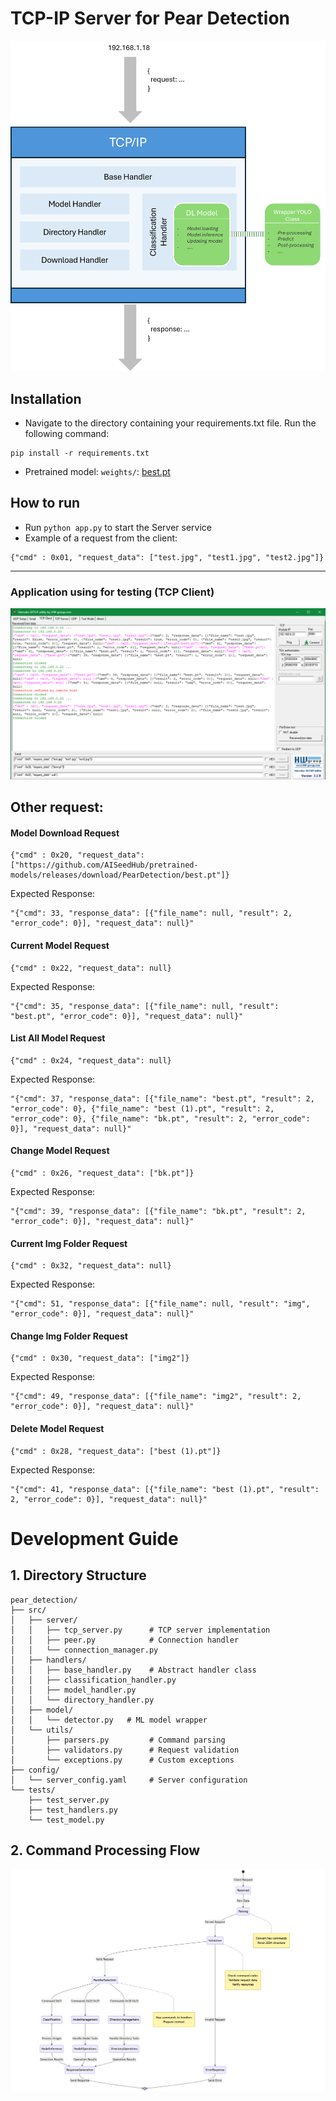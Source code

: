 # TCP-IP Server for Pear Detection

![img.png](img/img.png)
## Installation
- Navigate to the directory containing your requirements.txt file. Run the following command:
```
pip install -r requirements.txt
```
- Pretrained model: `weights/`: [best.pt](https://github.com/user-attachments/files/17640870/best8n.zip)


## How to run

- Run `python app.py` to start the Server service
- Example of a request from the client:
```shell
{"cmd" : 0x01, "request_data": ["test.jpg", "test1.jpg", "test2.jpg"]}
```

***

### Application using for testing (TCP Client)
![hercules-app.png](img/hercules-app.png)

## Other request:
#### Model Download Request
```
{"cmd" : 0x20, "request_data": ["https://github.com/AISeedHub/pretrained-models/releases/download/PearDetection/best.pt"]}
```
Expected Response:
```
"{"cmd": 33, "response_data": [{"file_name": null, "result": 2, "error_code": 0}], "request_data": null}"
```

#### Current Model Request
```
{"cmd" : 0x22, "request_data": null}
```
Expected Response:
```
"{"cmd": 35, "response_data": [{"file_name": null, "result": "best.pt", "error_code": 0}], "request_data": null}"
```


#### List All Model Request
```
{"cmd" : 0x24, "request_data": null}
```
Expected Response:
```
"{"cmd": 37, "response_data": [{"file_name": "best.pt", "result": 2, "error_code": 0}, {"file_name": "best (1).pt", "result": 2, "error_code": 0}, {"file_name": "bk.pt", "result": 2, "error_code": 0}], "request_data": null}"
```

#### Change Model Request
```
{"cmd" : 0x26, "request_data": ["bk.pt"]}
```
Expected Response:
```
"{"cmd": 39, "response_data": [{"file_name": "bk.pt", "result": 2, "error_code": 0}], "request_data": null}"
```

#### Current Img Folder Request
```
{"cmd" : 0x32, "request_data": null}
```
Expected Response:
```
"{"cmd": 51, "response_data": [{"file_name": null, "result": "img", "error_code": 0}], "request_data": null}"
```

#### Change Img Folder Request
```
{"cmd" : 0x30, "request_data": ["img2"]}
```
Expected Response:
```
"{"cmd": 49, "response_data": [{"file_name": "img2", "result": 2, "error_code": 0}], "request_data": null}"
```

#### Delete Model Request
```
{"cmd" : 0x28, "request_data": ["best (1).pt"]}
```
Expected Response:
```
"{"cmd": 41, "response_data": [{"file_name": "best (1).pt", "result": 2, "error_code": 0}], "request_data": null}"
```

# Development Guide
## 1. Directory Structure
```
pear_detection/
├── src/
│   ├── server/
│   │   ├── tcp_server.py      # TCP server implementation
│   │   ├── peer.py            # Connection handler
│   │   └── connection_manager.py
│   ├── handlers/
│   │   ├── base_handler.py    # Abstract handler class
│   │   ├── classification_handler.py
│   │   ├── model_handler.py
│   │   └── directory_handler.py
│   ├── model/
│   │   └── detector.py   # ML model wrapper
│   └── utils/
│       ├── parsers.py         # Command parsing
│       ├── validators.py      # Request validation
│       └── exceptions.py      # Custom exceptions
├── config/
│   └── server_config.yaml     # Server configuration
└── tests/
    ├── test_server.py
    ├── test_handlers.py
    └── test_model.py
```

## 2. Command Processing Flow
![Command Processing Flow](img/Command-Processing-Flow.png)

